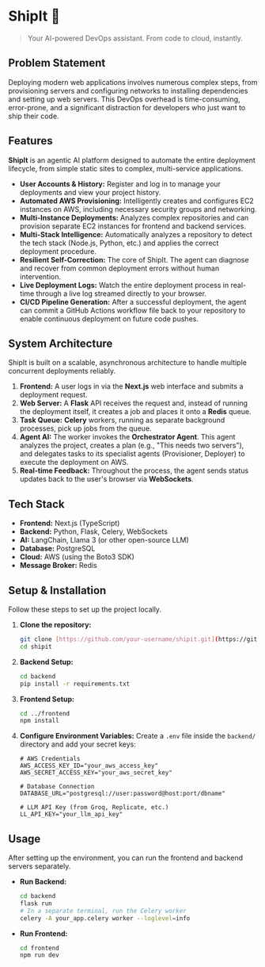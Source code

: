 # ShipIt 🚀

> Your AI-powered DevOps assistant. From code to cloud, instantly.

## Problem Statement

Deploying modern web applications involves numerous complex steps, from provisioning servers and configuring networks to installing dependencies and setting up web servers. This DevOps overhead is time-consuming, error-prone, and a significant distraction for developers who just want to ship their code.

## Features

**ShipIt** is an agentic AI platform designed to automate the entire deployment lifecycle, from simple static sites to complex, multi-service applications.

* **User Accounts & History:** Register and log in to manage your deployments and view your project history.
* **Automated AWS Provisioning:** Intelligently creates and configures EC2 instances on AWS, including necessary security groups and networking.
* **Multi-Instance Deployments:** Analyzes complex repositories and can provision separate EC2 instances for frontend and backend services.
* **Multi-Stack Intelligence:** Automatically analyzes a repository to detect the tech stack (Node.js, Python, etc.) and applies the correct deployment procedure.
* **Resilient Self-Correction:** The core of ShipIt. The agent can diagnose and recover from common deployment errors without human intervention.
* **Live Deployment Logs:** Watch the entire deployment process in real-time through a live log streamed directly to your browser.
* **CI/CD Pipeline Generation:** After a successful deployment, the agent can commit a GitHub Actions workflow file back to your repository to enable continuous deployment on future code pushes.

## System Architecture

ShipIt is built on a scalable, asynchronous architecture to handle multiple concurrent deployments reliably.

1.  **Frontend:** A user logs in via the **Next.js** web interface and submits a deployment request.
2.  **Web Server:** A **Flask** API receives the request and, instead of running the deployment itself, it creates a job and places it onto a **Redis** queue.
3.  **Task Queue:** **Celery** workers, running as separate background processes, pick up jobs from the queue.
4.  **Agent AI:** The worker invokes the **Orchestrator Agent**. This agent analyzes the project, creates a plan (e.g., "This needs two servers"), and delegates tasks to its specialist agents (Provisioner, Deployer) to execute the deployment on AWS.
5.  **Real-time Feedback:** Throughout the process, the agent sends status updates back to the user's browser via **WebSockets**.

## Tech Stack

* **Frontend:** Next.js (TypeScript)
* **Backend:** Python, Flask, Celery, WebSockets
* **AI:** LangChain, Llama 3 (or other open-source LLM)
* **Database:** PostgreSQL
* **Cloud:** AWS (using the Boto3 SDK)
* **Message Broker:** Redis

## Setup & Installation

Follow these steps to set up the project locally.

1.  **Clone the repository:**
    ```bash
    git clone [https://github.com/your-username/shipit.git](https://github.com/your-username/shipit.git)
    cd shipit
    ```
2.  **Backend Setup:**
    ```bash
    cd backend
    pip install -r requirements.txt
    ```
3.  **Frontend Setup:**
    ```bash
    cd ../frontend
    npm install
    ```
4.  **Configure Environment Variables:**
    Create a `.env` file inside the `backend/` directory and add your secret keys:
    ```
    # AWS Credentials
    AWS_ACCESS_KEY_ID="your_aws_access_key"
    AWS_SECRET_ACCESS_KEY="your_aws_secret_key"

    # Database Connection
    DATABASE_URL="postgresql://user:password@host:port/dbname"

    # LLM API Key (from Groq, Replicate, etc.)
    LL_API_KEY="your_llm_api_key"
    ```

## Usage

After setting up the environment, you can run the frontend and backend servers separately.

* **Run Backend:**
    ```bash
    cd backend
    flask run
    # In a separate terminal, run the Celery worker
    celery -A your_app.celery worker --loglevel=info
    ```
* **Run Frontend:**
    ```bash
    cd frontend
    npm run dev
    ```
```eof
